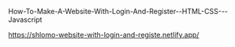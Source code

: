 How-To-Make-A-Website-With-Login-And-Register--HTML-CSS---Javascript


https://shlomo-website-with-login-and-registe.netlify.app/
